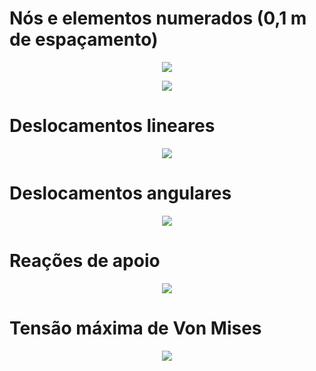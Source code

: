 # Nós e elementos numerados (0,1 m de espaçamento)

<p align="center">
    <img src="https://i.imgur.com/Psk6W06.png">
</p>

<p align="center">
    <img src="https://i.imgur.com/x98Fi6x.png">
</p>

# Deslocamentos lineares

<p align="center">
    <img src="https://i.imgur.com/jhAXuVV.png">
</p>

# Deslocamentos angulares

<p align="center">
    <img src="https://i.imgur.com/6xO5ZJU.png"> 
</p>

# Reações de apoio

<p align="center">
    <img src="https://i.imgur.com/omJiehY.png">
</p>

# Tensão máxima de Von Mises

<p align="center">
    <img src="https://i.imgur.com/lEJbWLh.png"> 
</p>